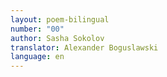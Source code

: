 ```yaml
---
layout: poem-bilingual
number: "00"
author: Sasha Sokolov
translator: Alexander Boguslawski
language: en
---
```

